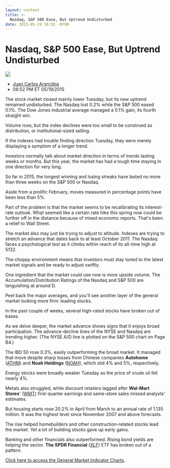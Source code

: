 ```yaml
---
layout: content
title: >-
  Nasdaq, S&P 500 Ease, But Uptrend Undisturbed
date: 2015-05-19 18:52 -0700
---
```



Nasdaq, S&P 500 Ease, But Uptrend Undisturbed
==============================================


![](https://www.investors.com/wp-content/uploads/ibd-migrated-images/MPv_150520_635676458435905172.png)

* [Juan Carlos Arancibia](https://www.investors.com/author/juan-carlos-arancibia/ "Posts by Juan Carlos Arancibia")
* 06:52 PM ET 05/19/2015




  

The stock market closed mainly lower Tuesday, but its new uptrend remained undisturbed. The Nasdaq lost 0.2% while the S&P 500 eased 0.1%. The Dow Jones industrial average managed a 0.1% gain, its fourth straight win.

  

Volume rose, but the index declines were too small to be construed as distribution, or institutional-sized selling.

  

If the indexes had trouble finding direction Tuesday, they were merely displaying a symptom of a longer trend.

  

Investors normally talk about market direction in terms of trends lasting weeks or months. But this year, the market has had a tough time staying in one direction for very long.

  

So far in 2015, the longest winning and losing streaks have lasted no more than three weeks on the S&P 500 or Nasdaq.

  

Aside from a prolific February, moves measured in percentage points have been less than 5%.

  

Part of the problem is that the market seems to be recalibrating its interest-rate outlook. What seemed like a certain rate hike this spring now could be further off in the distance because of mixed economic reports. That's been a relief to Wall Street.

  

The market also may just be trying to adjust to altitude. Indexes are trying to stretch an advance that dates back to at least October 2011. The Nasdaq faces a psychological test as it climbs within reach of its all-time high at 5132.

  

The choppy environment means that investors must stay tuned to the latest market signals and be ready to adjust swiftly.

  

One ingredient that the market could use now is more upside volume. The Accumulation/Distribution Ratings of the Nasdaq and S&P 500 are languishing at around D.

  

Peel back the major averages, and you'll see another layer of the general market looking more firm: leading stocks.

  

In the past couple of weeks, several high-rated stocks have broken out of bases.

  

As we delve deeper, the market advance shows signs that it enjoys broad participation. The advance-decline lines of the NYSE and Nasdaq are trending higher. (The NYSE A/D line is plotted on the S&P 500 chart on Page B4.)

  

The IBD 50 rose 0.3%, easily outperforming the broad market. It managed that move despite sharp losses from Chinese companies **Autohome** ([ATHM](https://research.investors.com/quote.aspx?symbol=ATHM)) and **Noah Holdings** ([NOAH](https://research.investors.com/quote.aspx?symbol=NOAH)), which slid 4% and 5%, respectively.

  

Energy stocks were broadly weaker Tuesday as the price of crude oil fell nearly 4%.

  

Metals also struggled, while discount retailers lagged after **Wal-Mart Stores**' ([WMT](https://research.investors.com/quote.aspx?symbol=WMT)) first-quarter earnings and same-store sales missed analysts' estimates.

  

But housing starts rose 20.2% in April from March to an annual rate of 1.135 million. It was the highest level since November 2007 and above forecasts.

  

The rise helped homebuilders and other construction-related stocks lead the market. Yet a lot of building stocks gave up early gains.

  

Banking and other financials also outperformed. Rising bond yields are helping the sector. **The SPDR Financial** ([XLF](https://research.investors.com/quote.aspx?symbol=XLF)) ETF has broken out of a pattern.

  

[Click here to access the General Market Indicator Charts](https://www.investors.com/pdf/GMI_052015.pdf).




